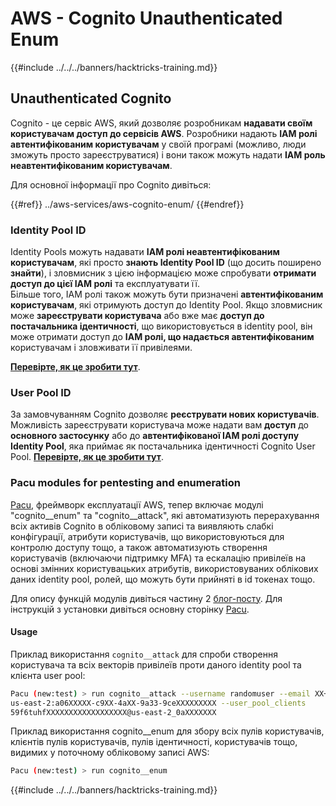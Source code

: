# AWS - Cognito Unauthenticated Enum

{{#include ../../../banners/hacktricks-training.md}}

## Unauthenticated Cognito

Cognito - це сервіс AWS, який дозволяє розробникам **надавати своїм користувачам доступ до сервісів AWS**. Розробники надають **IAM ролі автентифікованим користувачам** у своїй програмі (можливо, люди зможуть просто зареєструватися) і вони також можуть надати **IAM роль неавтентифікованим користувачам**.

Для основної інформації про Cognito дивіться:

{{#ref}}
../aws-services/aws-cognito-enum/
{{#endref}}

### Identity Pool ID

Identity Pools можуть надавати **IAM ролі неавтентифікованим користувачам**, які просто **знають Identity Pool ID** (що досить поширено **знайти**), і зловмисник з цією інформацією може спробувати **отримати доступ до цієї IAM ролі** та експлуатувати її.\
Більше того, IAM ролі також можуть бути призначені **автентифікованим користувачам**, які отримують доступ до Identity Pool. Якщо зловмисник може **зареєструвати користувача** або вже має **доступ до постачальника ідентичності**, що використовується в identity pool, він може отримати доступ до **IAM ролі, що надається автентифікованим** користувачам і зловживати її привілеями.

[**Перевірте, як це зробити тут**](../aws-services/aws-cognito-enum/cognito-identity-pools.md).

### User Pool ID

За замовчуванням Cognito дозволяє **реєструвати нових користувачів**. Можливість зареєструвати користувача може надати вам **доступ** до **основного застосунку** або до **автентифікованої IAM ролі доступу Identity Pool**, яка приймає як постачальника ідентичності Cognito User Pool. [**Перевірте, як це зробити тут**](../aws-services/aws-cognito-enum/cognito-user-pools.md#registration).

### Pacu modules for pentesting and enumeration

[Pacu](https://github.com/RhinoSecurityLabs/pacu), фреймворк експлуатації AWS, тепер включає модулі "cognito\_\_enum" та "cognito\_\_attack", які автоматизують перерахування всіх активів Cognito в обліковому записі та виявляють слабкі конфігурації, атрибути користувачів, що використовуються для контролю доступу тощо, а також автоматизують створення користувачів (включаючи підтримку MFA) та ескалацію привілеїв на основі змінних користувацьких атрибутів, використовуваних облікових даних identity pool, ролей, що можуть бути прийняті в id токенах тощо.

Для опису функцій модулів дивіться частину 2 [блог-посту](https://rhinosecuritylabs.com/aws/attacking-aws-cognito-with-pacu-p2). Для інструкцій з установки дивіться основну сторінку [Pacu](https://github.com/RhinoSecurityLabs/pacu).

#### Usage

Приклад використання `cognito__attack` для спроби створення користувача та всіх векторів привілеїв проти даного identity pool та клієнта user pool:
```bash
Pacu (new:test) > run cognito__attack --username randomuser --email XX+sdfs2@gmail.com --identity_pools
us-east-2:a06XXXXX-c9XX-4aXX-9a33-9ceXXXXXXXXX --user_pool_clients
59f6tuhfXXXXXXXXXXXXXXXXXX@us-east-2_0aXXXXXXX
```
Приклад використання cognito\_\_enum для збору всіх пулів користувачів, клієнтів пулів користувачів, пулів ідентичності, користувачів тощо, видимих у поточному обліковому записі AWS:
```bash
Pacu (new:test) > run cognito__enum
```
{{#include ../../../banners/hacktricks-training.md}}
